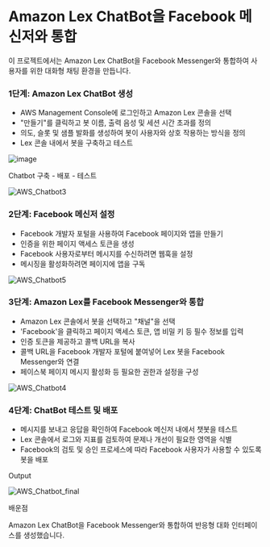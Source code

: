# Amazon Lex ChatBot을 Facebook 메신저와 통합
이 프로젝트에서는 Amazon Lex ChatBot을 Facebook Messenger와 통합하여 사용자를 위한 대화형 채팅 환경을 만듭니다.

### 1단계: Amazon Lex ChatBot 생성
- AWS Management Console에 로그인하고 Amazon Lex 콘솔을 선택
- "만들기"를 클릭하고 봇 이름, 출력 음성 및 세션 시간 초과를 정의
- 의도, 슬롯 및 샘플 발화를 생성하여 봇이 사용자와 상호 작용하는 방식을 정의
- Lex 콘솔 내에서 봇을 구축하고 테스트

![image](https://github.com/plintAn/AWS_Chatbot_Facebook/assets/124107186/47ac8ae2-000c-45f1-bc2e-c1c0a382cb2f)

Chatbot 구축 - 배포 - 테스트

![AWS_Chatbot3](https://github.com/plintAn/AWS_Chatbot_Facebook/assets/124107186/834f21da-0483-4770-a7d3-3136dc10fce4)


### 2단계: Facebook 메신저 설정
- Facebook 개발자 포털을 사용하여 Facebook 페이지와 앱을 만들기
- 인증을 위한 페이지 액세스 토큰을 생성
- Facebook 사용자로부터 메시지를 수신하려면 웹훅을 설정
- 메시징을 활성화하려면 페이지에 앱을 구독

![AWS_Chatbot5](https://github.com/plintAn/AWS_Chatbot_Facebook/assets/124107186/20c8dda9-2103-4e23-9b98-0433edba4181)

### 3단계: Amazon Lex를 Facebook Messenger와 통합
- Amazon Lex 콘솔에서 봇을 선택하고 "채널"을 선택
- 'Facebook'을 클릭하고 페이지 액세스 토큰, 앱 비밀 키 등 필수 정보를 입력
- 인증 토큰을 제공하고 콜백 URL을 복사
- 콜백 URL을 Facebook 개발자 포털에 붙여넣어 Lex 봇을 Facebook Messenger와 연결
- 페이스북 페이지 메시지 활성화 등 필요한 권한과 설정을 구성

![AWS_Chatbot4](https://github.com/plintAn/AWS_Chatbot_Facebook/assets/124107186/24d09a2f-857d-4436-bd66-e0f2c66ec310)

### 4단계: ChatBot 테스트 및 배포
- 메시지를 보내고 응답을 확인하여 Facebook 메신저 내에서 챗봇을 테스트
- Lex 콘솔에서 로그와 지표를 검토하여 문제나 개선이 필요한 영역을 식별
- Facebook의 검토 및 승인 프로세스에 따라 Facebook 사용자가 사용할 수 있도록 봇을 배포

Output

![AWS_Chatbot_final](https://github.com/plintAn/AWS_Chatbot_Facebook/assets/124107186/900f1867-c3d0-4bd4-8256-647213b1f39f)



배운점

Amazon Lex ChatBot을 Facebook Messenger와 통합하여 반응형 대화 인터페이스를 생성했습니다.


